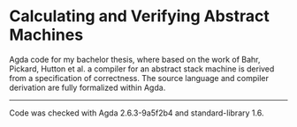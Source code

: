 # Calculating and Verifying Abstract Machines

Agda code for my bachelor thesis, where based on the work of Bahr, Pickard, Hutton et al. a compiler for an abstract stack machine is derived from a specification of correctness.
The source language and compiler derivation are fully formalized within Agda.

---
Code was checked with Agda 2.6.3-9a5f2b4 and standard-library 1.6.
